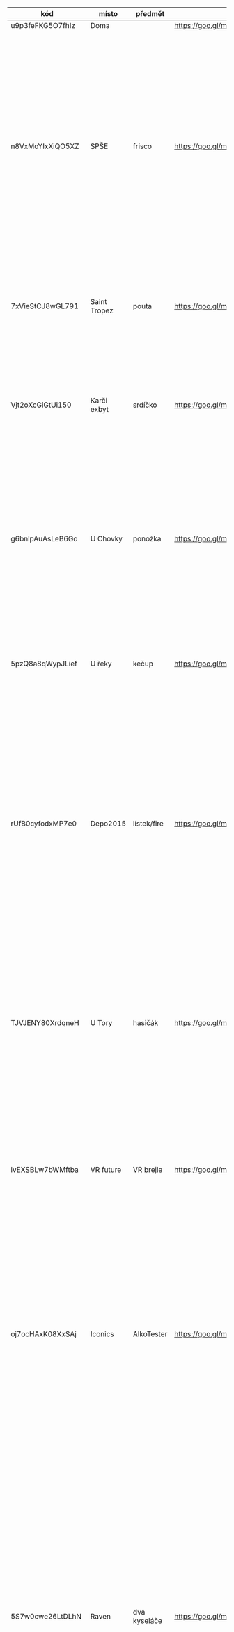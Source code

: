 kód              | místo        | předmět      | mapa                                  | text 
-----------------|--------------|--------------|---------------------------------------|------
u9p3feFKG5O7fhIz | Doma         |              | https://goo.gl/maps/AtPScojmY5NkPdQZ6 |
n8VxMoYIxXiQO5XZ | SPŠE         | frisco       | https://goo.gl/maps/c4hDHpWrwXES2YRf8 | První předmět se nachází poblíž naší alma mater, kolébky našich prvních vědomostí o požití alkoholu. <br> Škola života, která ti ukázala, co je správné a co je špatné. Škola, která tě inspirovala k činům, kterých bys bez alkoholu v krvi nikdy nebyl schopen. <br> Samotný předmět potom sice není oficiální školní pomůcka, nicméně nás provázel celou dobu studia a stál nás nejednu stravenku. 
7xVieStCJ8wGL791 | Saint Tropez | pouta        | https://goo.gl/maps/FAkiUrmNQi7n4Xy68 | Druhá anomálie není tak zřetelná, vidím pouze samé problémy. Problémy se zapíjením, zákonem, zobrazováním, zpožděním, záškoláctvím. 
Vjt2oXcGiGtUi150 | Karči exbyt  | srdíčko      | https://goo.gl/maps/4RFCf4KUbotTS1xG6 | Dovolím si trochu básnit.. Jak totiž víš, jsme velcí romantikové. <br> Když muž se ženou snídá, láska v bytě roztahuje svá křídla. Další zastávka je první byt, kde se vážný vztah začal dít. 
g6bnlpAuAsLeB6Go | U Chovky     | ponožka      | https://goo.gl/maps/tLF9kGCab4KqvMKc6 | Předmět se tentokrát zatoulal na dost pozoruhodné místo. <br> Poprvé jsme zde objevovali nové světy ať již na gauči, nebo na podložce na yogu. Přečkali jsme zde naši první (ale bohužel zdaleka ne poslední) pandemii. A okusili nejeden kouzelný nápoj.
5pzQ8a8qWypJLief | U řeky       | kečup        | https://goo.gl/maps/LuRWwe38jkGVWAcT9 | Musíš si pospíšit! Jde nám o čas! Anomálie plave po proudu řeky pryč! Už se nám jednou povedlo jí chytit. Vem si na pomoc alespoň klacek. Zvládneš to i tentokrát! 
rUfB0cyfodxMP7e0 | Depo2015     | lístek/fire  | https://goo.gl/maps/SBnRgbcoQohe8fVQ7 | Další zastávka sice není zastávkou v pravém slova smyslu, ale s dopravními prostředky je úzce spojená. Taky s ohněm, hudbou, jídlem, a kradenými slunečníky. Samotná anomálie je ve tvém čase již osm let stará, ale těch pár vzpomínek které nám přinesla si pamatujeme dodnes. Její nynější lokace je nejasná, jediné co slyším je: “Jakou dělám atmosféru?!”
TJVJENY80XrdqneH | U Tory       | hasičák      | https://goo.gl/maps/yuavHrG2XqV9dUmv5 | Opět mě přepadá lehká nostalgie. <br> Žil jsi zde s tím nejlepším člověkem, s tvým nejbližším kamarádem.. nechť mu je země lehká. Chodili jsme spolu statečně na pivo ještě dalších sto let.. Kdyby jsi u sebe měl další hledaný předmět, mohl tu klidně ještě dalších sto být a ne umřít v protější budově.
lvEXSBLw7bWMftba | VR future    | VR brejle    | https://goo.gl/maps/xKHu18gAAfQ68e4D9 | Další anomálie je poněkud matoucí. Vypadá to, že jsme navštívili vesmír, divoký západ, i postapokalyptický svět během několika minut. A to jen díky předmětu, který je nyní vyvržen z proudu času na schody poblíž.
oj7ocHAxK08XxSAj | Iconics      | AlkoTester   | https://goo.gl/maps/1hzCxRf3E38D2qa7A | Další místo bylo jedno z mnoha pracovních míst, kterými jsme si prošli. <br> Už si ani nevzpomínám, jak se ta díra jmenovala. Vím ale, že jsme tam chodili na nějaký testování. Asi testování na alkohol nebo něco podobného. <br> Snad si vzpomeneš. Anomálie je s povahou tvé pozice v této zapamatování nevhodném jobu spojena.
5S7w0cwe26LtDLhN | Raven        | dva kyseláče | https://goo.gl/maps/CRvrjudo3r4wm3vL7 | „Proroku,“ dím, „mene tekel, ať jsi pták a nebo z pekel, <br> synu podsvětí, a přece proroku, pojď hádat mně – <br> statečně, byť opuštěný, žiji zaklet v této zemi, <br> dům mám hrůzou obklíčený, zda tvá věštba uhádne, <br> zdali najdu balzám v smrti, zda tvá věštba uhádne“ – <br> Havran dí: „Už víckrát ne.“ <br> <br> A přec zde vězíš, čumě do papíru, <br> <br> Zoufaje, hledáš tu správnou míru. <br> Pěna bílá, tělo tmavé, <br> Havran kouká, pivo klame. <br> Večer za večerem, kolik rán přišlo bylo bez nocí! <br> Hleděl jsi tu na dno sklínky, pln opilých bezmocí. <br> Pivo zkyslé, ovocné, tak vydej se vstříc zábavě: <br> Havran dí: „Tak dáme dvě?.“
No7VCYQLkydcqo2x | Jameson      | whiskey      | https://goo.gl/maps/xGXTX7fcbEtuaftJ9 | Ačkoliv jsi v nedávné době navštívil hlavní město whiskey, několik, mnoho, možná stovky večerů jsme předtím slavili irsko v jiném lokále. Přišel čas kdy i já začal vypadat jako Billy Gibbons. 
GG3UAHeOLNlGnS8k | Park Sm.sady | Kůň          | https://goo.gl/maps/xCQ6KmkxaUSwD8YB6 | Vidím zvíře veliké jehož ohon branky se bude dotýkat! Také vidím černobílý film, ačkoliv ho neslyším, protože nemám patřičné vybavení. Myslím, že někdo někoho vraždí? Proč se tedy ale smějeme? Také vidím park a další spoustu alkoholu, obzvlášť během teplých letních dnů.
MGzfMTEcgqXQAg8n | Pivstro      | Knížka vtipů | https://goo.gl/maps/spob3TjnXK7eGqxs7 | Zahlédl jsem další fragment události ale musím říct, že tenhle opravdu extra nedává smysl. <br> Rizoto? <br> Heligón? <br> Suterén?! <br> Vidím hodně piva, tolik piva, že se rozlilo i přes celý název. <br> Vidím taky celkem nedávnou událost, kdy má další, velmi blízká kamarádka, opět, po mnoha a mnoha letech, zkoušela vyprávět vtip. <br> <br> Do dnes kvůli tomu koktá. <br> Kdyby jsem jen tenkrát u sebe měl předmět který teď hledáš, mohla se tomuto osudu vyhnout.
uoU3leDkv8uNsAg6 | Anděl        | Kvízový arch | https://goo.gl/maps/6itMN7PZkf32kSQJ8 | Další lokace je opět opředena spoustou otázek! Například.: <br> Která česká osobnost ve středu dopoledne představila svůj oficiální portrét? <br> Interpret a název písně (po půl bodu)? <br> Za který tým NHL hrál v letech 1977-1982 čechoslovák Václav Nedomanský? <br> Co označuje latinský výraz gloriola? <br> Jak se jmenuje stanice metra v Praze, která se dříve jmenovala Moskevská.? <br> Který podnik spojují všechny předchozí odpovědi? (za bonusovou anomálii navíc).
43xQyPekUtIXD0vn | Práce RRAPK  | €/Kasička    | https://goo.gl/maps/N25S2G8PpwZAPTLh9 | Další anomálie a další zaměstnání, které nám pomohlo na cestě životem nejen pracovními zkušenostmi. Dřív než jsme zabezpečovali meziplanetární dotace, získávali jsme zkušenosti takzvaně “od podlahy”, respektive od chodníků. <br> Ačkoliv dnes už se místo hledaného předmětu používá pouze mitchcoin, v době kdy jsi zde trávil čas by se ti určitě hodil.
SaMfdcBmF6PloYm3 | Zach         | Obraz        | https://goo.gl/maps/zQLF45PrTaLCi2xL8 | Poslední místo mám trochu v <i>mlze</i>, možná hlavně proto, co se stane dnes večer. <br> Více ti opravdu nemohu pomoci, otevři si rovnou obrázek nápovědy, který ti letí časovým vortexem. 



Rezervy: loEx8WOmI8smiiXi XKr552u1QWYhWYza AmTkvOalBaLwUvaT gwaLeTVxvDWZFTKy KnUBUjAGTQtIqAZx tbalKCxwBdawOVUw
